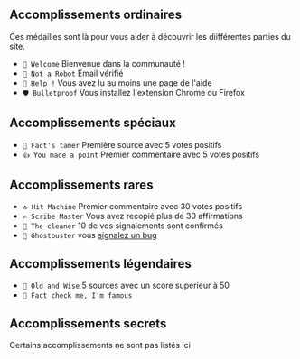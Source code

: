 ## Accomplissements ordinaires

Ces médailles sont là pour vous aider à découvrir les diifférentes parties du site.

* `🎉 Welcome` Bienvenue dans la communauté !
* `🤖 Not a Robot` Email vérifié
* `🎸 Help !` Vous avez lu au moins une page de l'aide
* `🛡️ Bulletproof` Vous installez l'extension Chrome ou Firefox


## Accomplissements spéciaux

* `🐅 Fact's tamer` Première source avec 5 votes positifs
* `👍 You made a point` Premier commentaire avec 5 votes positifs


## Accomplissements rares

* `🔝 Hit Machine` Premier commentaire avec 30 votes positifs
* `✍️ Scribe Master` Vous avez recopié plus de 30 affirmations
* `🚿 The cleaner` 10 de vos signalements sont confirmés
* `👻 Ghostbuster` vous [signalez un bug](/help/bug_report)


## Accomplissements légendaires

* `👴 Old and Wise` 5 sources avec un score superieur à 50
* `🌟 Fact check me, I'm famous`


## Accomplissements secrets

Certains accomplissements ne sont pas listés ici